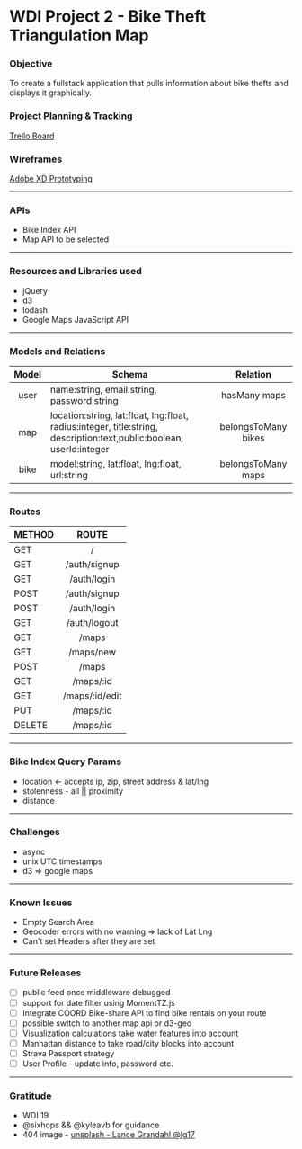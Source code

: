 # WDI Project 2 - Bike Theft Triangulation Map

### Objective 
To create a fullstack application that pulls information about bike thefts and displays it graphically.

### Project Planning & Tracking
[Trello Board](https://trello.com/b/2pBLoWCO/wdi-project-2)

### Wireframes
[Adobe XD Prototyping](https://xd.adobe.com/view/62c33da6-84f4-41d5-5e6e-0b4706678d63-14f2/)
___
### APIs
- Bike Index API
- Map API to be selected 
___
### Resources and Libraries used
- jQuery
- d3
- lodash
- Google Maps JavaScript API
___
### Models and Relations
Model | Schema | Relation
:------:|-----------|:----------:
user | name:string, email:string, password:string | hasMany maps
map| location:string, lat:float, lng:float, radius:integer, title:string, description:text,public:boolean, userId:integer  | belongsToMany bikes
bike| model:string, lat:float, lng:float, url:string | belongsToMany maps

___
### Routes
|METHOD| ROUTE|
|:-----|:-----:|
| GET   | /     |
| GET   | /auth/signup  |
| GET   | /auth/login   |
| POST  | /auth/signup  |
| POST  | /auth/login   |
| GET   | /auth/logout  |
| GET   | /maps |
| GET   | /maps/new |
| POST  | /maps |
| GET   | /maps/:id |
| GET   | /maps/:id/edit    |
| PUT   | /maps/:id |
| DELETE| /maps/:id |


___
### Bike Index Query Params
- location <- accepts ip, zip, street address & lat/lng
- stolenness - all || proximity
- distance 

___
### Challenges
- async
- unix UTC timestamps
- d3 => google maps
___
### Known Issues
- Empty Search Area
- Geocoder errors with no warning => lack of Lat Lng
- Can't set Headers after they are set

___
### Future Releases
- [ ] public feed once middleware debugged
- [ ] support for date filter using MomentTZ.js 
- [ ] Integrate COORD Bike-share API to find bike rentals on your route
- [ ] possible switch to another map api or d3-geo
- [ ] Visualization calculations take water features into account
- [ ] Manhattan distance to take road/city blocks into account
- [ ] Strava Passport strategy
- [ ] User Profile - update info, password etc.

---
### Gratitude
- WDI 19 
- @sixhops && @kyleavb for guidance
- 404 image - [unsplash - Lance Grandahl @lg17](https://unsplash.com/photos/-0D1nNY8pOU)





